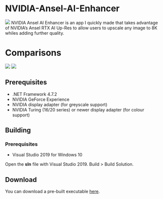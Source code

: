 # NVIDIA-Ansel-AI-Enhancer
<img src="https://i.postimg.cc/xTFLzVpM/Ansel-AI-Res-Up-Show.png"/>
NVIDIA Ansel AI Enhancer is an app I quickly made that takes advantage of NVIDIA’s Ansel RTX AI Up-Res to allow users to upscale any image to 8K whiles adding further quality.

# Comparisons
<img src="https://i.postimg.cc/C5yFkC6p/Firefox-NBc.png"/>
<img src="https://i.postimg.cc/yYvMzXX6/Rhaenyr-BC.png"/>

## Prerequisites
<ul>
  <li>.NET Framework 4.7.2</li>
  <li>NVIDIA GeForce Experience</li>
  <li>NVIDIA display adapter (for greyscale support)</li>
  <li>NVIDIA Turing (16/20 series) or newer display adapter (for colour support)</li>
</ul>

## Building
### Prerequisites
<ul>
  <li>Visual Studio 2019 for Windows 10</li>
</ul>

Open the **sln** file with Visual Studio 2019. Build > Build Solution.

## Download
You can download a pre-built executable <a href="https://github.com/dynamiquel/NVIDIA-Ansel-AI-Enhancer/releases">here</a>.
